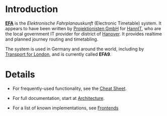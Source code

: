 # Introduction #

**[EFA](http://www.efa.de)** is the _Elektronische Fahrplanauskunft_ (Electronic Timetable) system.  It appears to have been written by [Projektionisten GmbH](http://www.projektionisten.de/) for [HannIT](http://www.hannit.de/), who are the local government IT provider for district of [Hanover](http://www.hannover.de/).  It provides realtime and planned journey routing and timetabling.

The system is used in Germany and around the world, including by [Transport for London](TFL.md), and is currently called **EFA9**.


# Details #

  * For frequently-used functionality, see the [Cheat Sheet](Cheat_Sheet.md).

  * For full documentation, start at [Architecture](Architecture.md).

  * For a list of known implementations, see [Frontends](Frontends.md)